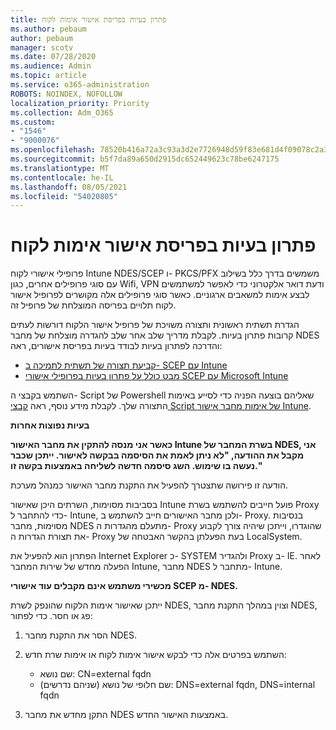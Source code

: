 ```yaml
---
title: פתרון בעיות בפריסת אישור אימות לקוח
ms.author: pebaum
author: pebaum
manager: scotv
ms.date: 07/28/2020
ms.audience: Admin
ms.topic: article
ms.service: o365-administration
ROBOTS: NOINDEX, NOFOLLOW
localization_priority: Priority
ms.collection: Adm_O365
ms.custom:
- "1546"
- "9000076"
ms.openlocfilehash: 78520b416a72a3c93a3d2e7726948d59f83e681d4f09078c2a3cefac7bf1db3d
ms.sourcegitcommit: b5f7da89a650d2915dc652449623c78be6247175
ms.translationtype: MT
ms.contentlocale: he-IL
ms.lasthandoff: 08/05/2021
ms.locfileid: "54020805"
---
```

# <a name="troubleshooting-client-authentication-certificate-deployment"></a>פתרון בעיות בפריסת אישור אימות לקוח

פרופילי אישורי לקוח Intune NDES/SCEP ו- PKCS/PFX משמשים בדרך כלל בשילוב עם סוגי פרופילים אחרים, כגון Wifi, VPN ודעת דואר אלקטרוני כדי לאפשר למשתמשים לבצע אימות למשאבים ארגוניים. כאשר סוגי פרופילים אלה מקושרים לפרופיל אישור לקוח תלויים בפריסה המוצלחת של פרופיל זה.

הגדרת תשתית ראשונית ותצורה משויכת של פרופיל אישור הלקוח דורשות לעתים קרובות פתרון בעיות. לקבלת מדריך שלב אחר שלב להגדרה מוצלחת של מחבר NDES והדרכה לפתרון בעיות לבודד בעיות בפריסת אישורים, ראה: 

- [קביעת תצורה של תשתית לתמיכה ב- SCEP עם Intune](https://support.microsoft.com/help/4459540/troubleshoot-ndes-configuration-for-use-with-intune)
- [מבט כולל על פתרון בעיות בפרופילי אישורי SCEP עם Microsoft Intune](https://support.microsoft.com/help/4457481/troubleshooting-scep-certificate-profile-deployment-in-intune)

השתמש בקבצי ה- Script של Powershell שאליהם בוצעה הפניה כדי לסייע באימות התצורה שלך. לקבלת מידע נוסף, ראה [קבצי Script של אימות מחבר אישור Intune](https://github.com/microsoftgraph/powershell-intune-samples/tree/master/CertificationAuthority).

  
**בעיות נפוצות אחרות**

**כאשר אני מנסה להתקין את מחבר האישור Intune בשרת המחבר של NDES, אני מקבל את ההודעה, "לא ניתן לאמת את הסיסמה בבקשה לאישור. ייתכן שכבר נעשה בו שימוש. השג סיסמה חדשה לשליחה באמצעות בקשה זו."**  

הודעה זו פירושה שתצטרך להפעיל את התקנת מחבר האישור כמנהל מערכת.

בסביבות מסוימות, השרתים היכן שאישור Intune פועל חייבים להשתמש בשרת Proxy כדי להתחבר ל- Intune, ולכן מחבר האישורים חייב להשתמש ב- Proxy. בנסיבות מסוימות, מחבר NDES מתעלם מהגדרות ה- Proxy שהוגדרו, וייתכן שיהיה צורך לקבוע את תצורת הגדרות ה- Proxy בעת הפעלתן בהקשר האבטחה של LocalSystem. 
 
הפתרון הוא להפעיל את Internet Explorer כ- SYSTEM ולהגדיר Proxy ב- IE. לאחר הפעלה מחדש של שירות המחבר Intune, מחבר NDES מתחבר ל- Intune.

**מכשירי משתמש אינם מקבלים עוד אישורי SCEP מ- NDES.**

ייתכן שאישור אימות הלקוח שהונפק לשרת NDES, וצוין במהלך התקנת מחבר NDES, פג או חסר. כדי לפתור: 
 
1. הסר את התקנת מחבר NDES.  
2. השתמש בפרטים אלה כדי לבקש אישור אימות לקוח או אימות שרת חדש: 
 
    - שם נושא: CN=external fqdn  
    - שם חלופי של נושא (שניהם נדרשים): DNS=external fqdn, DNS=internal fqdn 
 
3. התקן מחדש את מחבר NDES באמצעות האישור החדש.